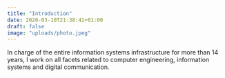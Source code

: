 ```yaml
---
title: "Introduction"
date: 2020-03-10T21:38:41+01:00
draft: false
image: "uploads/photo.jpeg"
---
```


In charge of the entire information systems infrastructure for more than 14 years, I work on all facets related to computer engineering, information systems and digital communication.
